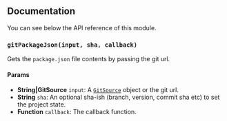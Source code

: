 ## Documentation

You can see below the API reference of this module.

### `gitPackageJson(input, sha, callback)`
Gets the `package.json` file contents by passing the git url.

#### Params

- **String|GitSource** `input`: A [`GitSource`](https://github.com/IonicaBizau/git-source) object or the git url.
- **String** `sha`: An optional sha-ish (branch, version, commit sha etc) to set the project state.
- **Function** `callback`: The callback function.

